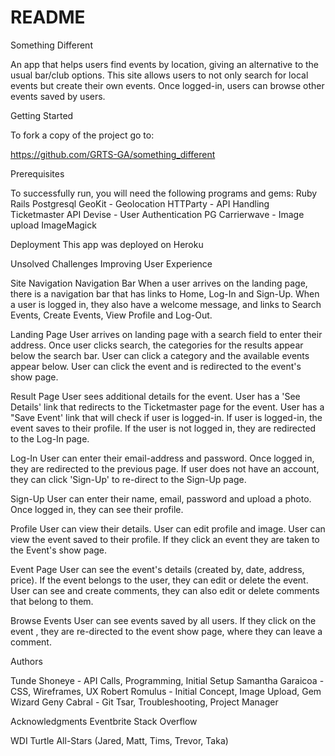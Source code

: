 # README

Something Different

An app that helps users find events by location, giving an alternative to the usual bar/club options.
This site allows users to not only search for local events but create their own events. Once logged-in, users can browse
other events saved by users.

Getting Started

To fork a copy of the project go to: 

https://github.com/GRTS-GA/something_different

Prerequisites

To successfully run, you will need the following programs and gems:
Ruby
Rails
Postgresql
GeoKit - Geolocation
HTTParty - API Handling
Ticketmaster API
Devise - User Authentication
PG
Carrierwave - Image upload
ImageMagick

Deployment
This app was deployed on Heroku

Unsolved Challenges
Improving User Experience


Site Navigation
Navigation Bar
When a user arrives on the landing page, there is a navigation bar that has links to Home, Log-In and Sign-Up.
When a user is logged in, they also have a welcome message, and links to Search Events, Create Events, View Profile and Log-Out.

Landing Page
User arrives on landing page with a search field to enter their address.
Once user clicks search, the categories for the results appear below the search bar.
User can click a category and the available events appear below.
User can click the event and is redirected to the event's show page.

Result Page 
User sees additional details for the event.
User has a 'See Details' link that redirects to the Ticketmaster page for the event.
User has a "Save Event' link that will check if user is logged-in.
If user is logged-in, the event saves to their profile.
If the user is not logged in, they are redirected to the Log-In page.

Log-In
User can enter their email-address and password. Once logged in, they are redirected to the previous page.
If user does not have an account, they can click 'Sign-Up' to re-direct to the Sign-Up page.

Sign-Up
User can enter their name, email, password and upload a photo. Once logged in, they can see their profile.

Profile
User can view their details.
User can edit profile and image.
User can view the event saved to their profile. If they click an event they are taken to the Event's show page.

Event Page
User can see the event's details (created by, date, address, price).
If the event belongs to the user, they can edit or delete the event.
User can see and create comments, they can also edit or delete comments that belong to them.

Browse Events
User can see events saved by all users. If they click on the event , they are re-directed to the event show page, where they can leave a comment.


Authors

Tunde Shoneye - API Calls, Programming, Initial Setup
Samantha Garaicoa - CSS, Wireframes, UX
Robert Romulus - Initial Concept, Image Upload, Gem Wizard
Geny Cabral - Git Tsar, Troubleshooting, Project Manager


Acknowledgments
Eventbrite
Stack Overflow

WDI Turtle All-Stars (Jared, Matt, Tims, Trevor, Taka)


